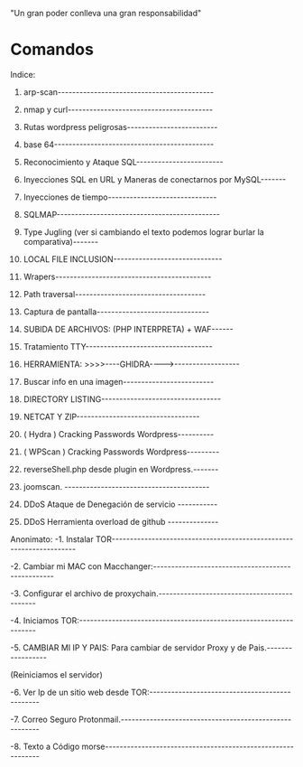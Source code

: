 "Un gran poder conlleva una gran responsabilidad"

# Comandos
Indice:

1. arp-scan-------------------------------------------
2. nmap y curl----------------------------------------
3. Rutas wordpress peligrosas-------------------------
4. base 64--------------------------------------------
5. Reconocimiento y Ataque SQL------------------------
6. Inyecciones SQL en URL y Maneras de conectarnos por MySQL-------
7. Inyecciones de tiempo------------------------------
8. SQLMAP---------------------------------------------
9. Type Jugling (ver si cambiando el texto podemos lograr burlar la comparativa)-------
10. LOCAL FILE INCLUSION------------------------------
11. Wrapers-------------------------------------------
12. Path traversal------------------------------------
13. Captura de pantalla-------------------------------
14. SUBIDA DE ARCHIVOS:   (PHP INTERPRETA) + WAF------
15. Tratamiento TTY-----------------------------------
16. HERRAMIENTA: >>>>----GHIDRA---->------------------
17. Buscar info en una imagen-------------------------
18. DIRECTORY LISTING---------------------------------
19. NETCAT   Y   ZIP----------------------------------
20. (  Hydra  ) Cracking Passwords Wordpress----------
21. (  WPScan  ) Cracking Passwords Wordpress---------
22. reverseShell.php desde plugin en Wordpress.-------

23. joomscan. ----------------------------------------
24. DDoS  Ataque de Denegación de servicio -----------
25. DDoS Herramienta overload de github --------------




Anonimato:
-1. Instalar TOR--------------------------------------------------------------------

-2. Cambiar mi MAC con Macchanger:--------------------------------------------------

-3. Configurar el archivo de proxychain.--------------------------------------------

-4. Iniciamos TOR:------------------------------------------------------------------

-5. CAMBIAR MI IP Y PAIS: Para cambiar de servidor Proxy y de Pais.-----------------

(Reiniciamos el servidor)

-6. Ver Ip de un sitio web desde TOR:-----------------------------------------------

-7. Correo Seguro Protonmail.-------------------------------------------------------

-8. Texto a Código morse------------------------------------------------------------
